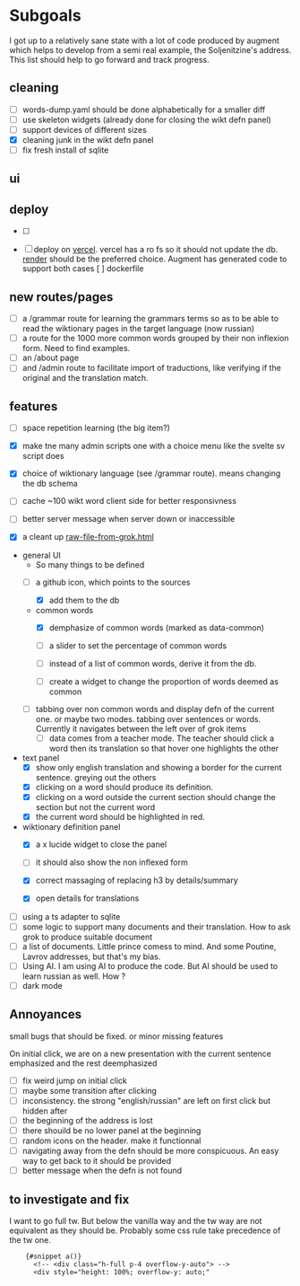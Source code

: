 # Subgoals

I got up to a relatively sane state with a lot of code produced
by augment which helps to develop from a semi real example, the
Soljenitzine's address. This list should help to go forward and track progress.

## cleaning

* [ ] words-dump.yaml should be done alphabetically for a smaller diff
* [ ] use skeleton widgets (already done for closing the wikt defn panel)
* [ ] support devices of different sizes
* [x] cleaning junk in the wikt defn panel
* [ ] fix fresh install of sqlite

## ui

## deploy

* [ ] 

* [ ] deploy on [vercel](https://vercel.com/). vercel has a ro fs so it should not update
the db.  [render](https://render.com/) should be the preferred choice. Augment has generated code to support both cases
[ ] dockerfile

## new routes/pages
* [ ] a /grammar route for learning the grammars terms so as to be able to read the wiktionary pages in the target language (now russian)
* [ ] a route for the 1000 more common words grouped by their non inflexion form. Need to find examples.
* [ ] an /about page
* [ ] and /admin route to facilitate import of traductions, like verifying if the original and the translation match.

## features

* [ ] space repetition learning (the big item?)
* [x] make tne many admin scripts one with a choice menu like the svelte sv script does 
* [x] choice of wiktionary language (see /grammar route). means changing the db schema
* [ ] cache ~100 wikt word client side for better responsivness
* [ ] better server message when server down or inaccessible

* [x] a cleant up [raw-file-from-grok.html](static/raw-file-from-grok.html)
* general UI
  * So many things to be defined
  * [ ] a github icon, which points to the sources
  
    * [x] add them to the db
  * common words
    * [x] demphasize of common words (marked as data-common)
    * [ ] a slider to set the percentage of common words

    * [ ] instead of a list of common words, derive it from the db. 
    * [ ] create a widget to change the proportion of words deemed as common
  * [ ] tabbing over non common words and display defn of the current one. or maybe two modes. tabbing over sentences or words. Currently it navigates between the left over of grok items
    * [ ] data comes from a teacher mode. The teacher should click a word then its translation so that hover one highlights the other
* text panel
  * [x] show only english translation and showing a border for the current sentence. greying out the others
  * [x] clicking on a word should produce its definition. 
  * [x] clicking on a word outside the current section should change the section but not the current word
  * [x] the current word should be highlighted in red.
* wiktionary definition panel
  * [x] a x lucide widget to close the panel
  * [ ] it should also show the non inflexed form
  * [x] correct massaging of replacing h3 by details/summary
  * [x] open details for translations


* [ ] using a ts adapter to sqlite
* [ ] some logic to support many documents and their translation. How to ask grok to produce suitable document
* [ ] a list of documents. Little prince comess to mind. And some Poutine, Lavrov addresses, but that's my bias.
* [ ] Using AI. I am using AI to produce the code. But AI should be used to learn russian as well. How ?
* [ ] dark mode

## Annoyances

small bugs that should be fixed. or minor missing features

On initial click, we are on a new presentation with
the current sentence emphasized and the rest deemphasized

* [ ] fix weird jump on initial click
* [ ] maybe some transition after clicking
* [ ] inconsistency. the strong "english/russian" are left on first click but hidden after
* [ ] the beginning of the address is lost
* [ ] there shouild be no lower panel at the beginning
* [ ] random icons on the header. make it functionnal
* [ ] navigating away from the defn should be more conspicuous. An easy way to get back to it should be provided
* [ ] better message when the defn is not found

## to investigate and fix

I want to go full tw. But below the vanilla way and the tw way are not
equivalent as they should be. Probably some css rule take precedence of the
tw one.

```svelte
    {#snippet a()}
      <!-- <div class="h-full p-4 overflow-y-auto"> -->
      <div style="height: 100%; overflow-y: auto;"
```
